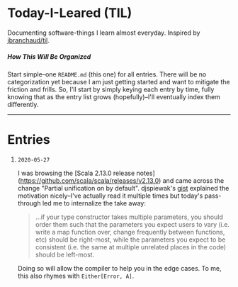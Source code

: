 # Today-I-Leared (TIL)

Documenting software-things I learn almost everyday.
Inspired by 
[jbranchaud/til](https://github.com/jbranchaud/til).

##### How This Will Be Organized

Start simple–one `README.md` (this one) for all entries.
There will be no categorization yet
because I am just getting started
and want to mitigate the friction and frills.
So, I'll start by simply keying each entry 
by time, fully knowing that as the entry list 
grows (hopefully)–I'll eventually index them differently.

---

# Entries

1. `2020-05-27`
	
	I was browsing the [Scala 2.13.0 release notes]
	(https://github.com/scala/scala/releases/v2.13.0)
	and came across the change "Partial unification on by default".
	djspiewak's [gist](https://gist.github.com/djspiewak/7a81a395c461fd3a09a6941d4cd040f2)
	explained the motivation nicely–I've actually read it multiple times but
	today's pass-through led me to internalize the take away:
	
	> ...if your type constructor takes multiple parameters, 
	you should order them such that the parameters you expect users to 
	vary (i.e. write a map function over, change frequently between 
	functions, etc) should be right-most, while the parameters you expect 
	to be consistent (i.e. the same at multiple unrelated places in the 
	code) should be left-most.
	
	Doing so will allow the compiler to help you in the
	edge cases. To me, this also rhymes with `Either[Error, A]`.
